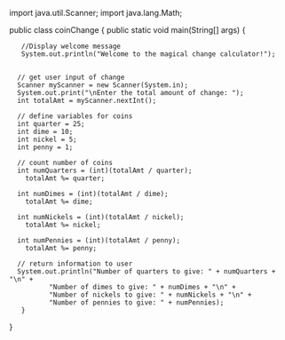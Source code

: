 
import java.util.Scanner;
import java.lang.Math;

public class coinChange {
	public static void main(String[] args) {
   
   
	   //Display welcome message
	   System.out.println("Welcome to the magical change calculator!");

	   
	  // get user input of change
	  Scanner myScanner = new Scanner(System.in);
	  System.out.print("\nEnter the total amount of change: ");
	  int totalAmt = myScanner.nextInt();
      
      // define variables for coins
      int quarter = 25;
      int dime = 10;
      int nickel = 5;
      int penny = 1;
      
      // count number of coins
      int numQuarters = (int)(totalAmt / quarter);
      	totalAmt %= quarter;
      	
      int numDimes = (int)(totalAmt / dime);
      	totalAmt %= dime;
      
      int numNickels = (int)(totalAmt / nickel);
      	totalAmt %= nickel;
      
      int numPennies = (int)(totalAmt / penny);
      	totalAmt %= penny;
      
      // return information to user
      System.out.println("Number of quarters to give: " + numQuarters + "\n" + 
    		  "Number of dimes to give: " + numDimes + "\n" +
    		  "Number of nickels to give: " + numNickels + "\n" +
    		  "Number of pennies to give: " + numPennies);
       }
}
